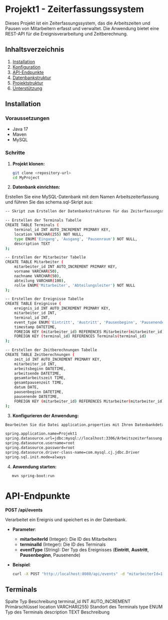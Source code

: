 # Projekt1 - Zeiterfassungssystem

Dieses Projekt ist ein Zeiterfassungssystem, das die Arbeitszeiten und Pausen von Mitarbeitern erfasst und verwaltet. Die Anwendung bietet eine REST-API für die Ereignisverarbeitung und Zeitberechnung.

## Inhaltsverzeichnis

1. [Installation](#installation)
2. [Konfiguration](#konfiguration)
3. [API-Endpunkte](#api-endpunkte)
4. [Datenbankstruktur](#datenbankstruktur)
5. [Projektstruktur](#projektstruktur)
6. [Unterstützung](#unterstützung)

## Installation

### Voraussetzungen

- Java 17
- Maven
- MySQL

### Schritte

1. **Projekt klonen:**

   ```bash
   git clone <repository-url>
   cd MyProject
   ```
   
2. **Datenbank einrichten:**

Erstellen Sie eine MySQL-Datenbank mit dem Namen Arbeitszeiterfassung und führen Sie das schema.sql-Skript aus:

```bash
-- Skript zum Erstellen der Datenbankstrukturen für das Zeiterfassungssystem

-- Erstellen der Terminals Tabelle
CREATE TABLE Terminals (
    terminal_id INT AUTO_INCREMENT PRIMARY KEY,
    location VARCHAR(255) NOT NULL,
    type ENUM('Eingang', 'Ausgang', 'Pausenraum') NOT NULL,
    description TEXT
);

-- Erstellen der Mitarbeiter Tabelle
CREATE TABLE Mitarbeiter (
    mitarbeiter_id INT AUTO_INCREMENT PRIMARY KEY,
    vorname VARCHAR(50),
    nachname VARCHAR(50),
    abteilung VARCHAR(100),
    rolle ENUM('Mitarbeiter', 'Abteilungsleiter') NOT NULL
);

-- Erstellen der Ereignisse Tabelle
CREATE TABLE Ereignisse (
    ereignis_id INT AUTO_INCREMENT PRIMARY KEY,
    mitarbeiter_id INT,
    terminal_id INT,
    event_type ENUM('Eintritt', 'Austritt', 'Pausenbeginn', 'Pausenende'),
    timestamp DATETIME,
    FOREIGN KEY (mitarbeiter_id) REFERENCES Mitarbeiter(mitarbeiter_id),
    FOREIGN KEY (terminal_id) REFERENCES Terminals(terminal_id)
);

-- Erstellen der Zeitberechnungen Tabelle
CREATE TABLE Zeitberechnungen (
    zeit_id INT AUTO_INCREMENT PRIMARY KEY,
    mitarbeiter_id INT,
    arbeitsbeginn DATETIME,
    arbeitsende DATETIME,
    gesamtarbeitszeit TIME,
    gesamtpausenzeit TIME,
    datum DATE,
    pausenbeginn DATETIME,
    pausenende DATETIME,
    FOREIGN KEY (mitarbeiter_id) REFERENCES Mitarbeiter(mitarbeiter_id)
);
```

3. **Konfigurieren der Anwendung:**

```bash
Bearbeiten Sie die Datei application.properties mit Ihren Datenbankdetails:

spring.application.name=Projekt1
spring.datasource.url=jdbc:mysql://localhost:3306/Arbeitszeiterfassung
spring.datasource.username=root
spring.datasource.password=root
spring.datasource.driver-class-name=com.mysql.cj.jdbc.Driver
spring.sql.init.mode=always
```
4. **Anwendung starten:**
```bash
   mvn spring-boot:run
```

# **API-Endpunkte**

**POST /api/events**

Verarbeitet ein Ereignis und speichert es in der Datenbank.

   * **Parameter**:
      * **mitarbeiterId** (Integer): Die ID des Mitarbeiters
      * **terminalId** (Integer): Die ID des Terminals
      * **eventType** (String): Der Typ des Ereignisses (**Eintritt**, **Austritt**, 
        **Pausenbeginn**, Pausenende)

   * **Beispiel**:
     ```bash
     curl -X POST "http://localhost:8080/api/events" -d "mitarbeiterId=1&terminalId=2&eventType=Eintritt"
     ```

##     Terminals
Spalte	Typ	Beschreibung
terminal_id	INT AUTO_INCREMENT	Primärschlüssel
location	VARCHAR(255)	Standort des Terminals
type	ENUM	Typ des Terminals
description	TEXT	Beschreibung

